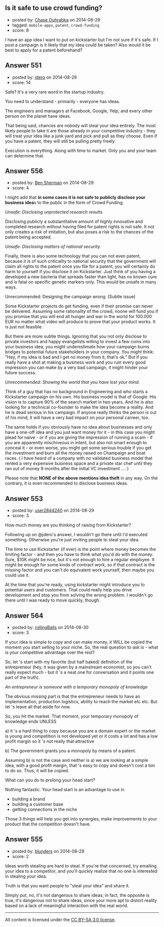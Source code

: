 ## Is it safe to use crowd funding?

- posted by: [Chase Ouhrabka](https://stackexchange.com/users/4956076/chase-ouhrabka) on 2014-08-29
- tagged: `mobile-apps`, `patent`, `crowd-funding`
- score: 8

I have an app idea I want to put on kickstarter but I'm not sure if it's safe. If I post a campaign is it likely that my idea could be taken? Also would it be best to apply for a patent beforehand?


## Answer 551

- posted by: [jdero](https://stackexchange.com/users/1972448/jdero) on 2014-08-29
- score: 14

Safe? It's a very rare word in the startup industry.

You need to understand - primarily - everyone has ideas.

The engineers and managers at Facebook, Google, Yelp, and every other person on the planet have ideas.

That being said, chances are nobody will steal your idea entirely. The most likely people to take it are those already in your competitive industry - they will treat your idea like a junk yard and pick and pull as they choose. Even if you have a patent, they will still be pulling pretty freely.

Execution is everything. Along with time to market. Only you and your team can determine that. 


## Answer 556

- posted by: [Ben Sherman](https://stackexchange.com/users/4959714/ben-sherman) on 2014-08-29
- score: 4

I might add that **in some cases it is not safe to publicly disclose your business idea**s to the public in the form of Crowd Funding.

*Unsafe: Disclosing unprotected research results.*

Disclosing publicly a substantitative amount of highly innovative and completed research without having filed for patent rights is not safe. It not only creates a risk of imitation, but also poses a risk to the chances of the patent being accepted. 

*Unsafe: Disclosing matters of national security.*

Finally, there is also some technology that you can not even patent, because it is of such criticality to national security that the government will claim all rights to the patent once you file for a patent, you will certainly do harm to yourself if you disclose it on Kickstarter. Just think of you having a developed a new bacteria that spreads faster than light, has no known cure and is fatal on specific genetic markers only. This would be unsafe in many ways.

Unrecommended: Designing the campaign wrong. (Subtle issue)

Some Kickstarter projects do get funding, even if their promise can never be delivered. Assuming some rationality of the crowd, noone will fund you if you promise that you will end all hunger and war in the world for 100.000 EUR no matter what video will produce to prove that your product works. It is just not feasible. 

But there are more subtle things. Ignoring that you not only disclose to private investors and happy evangelists willing to invest a few coins into your business idea, you might underestimate how your campaign burns bridges to potential future stakeholders in your company. You might think: "Hey, if my idea is bad and I get no money from it, that's ok." But if you really have a shot at making a business work and you ruin every good impression you can make by a very bad campaign, it might hinder your future success. 

*Unrecommended: Showing the world that you have lost your mind.*

Think of a guy that has no background in Engineering and who starts a Kickstarter campaign on his own. His business model is that of Google. His vision is to capture 90% of the search market in two years. And he is also looking for a technical co-founder to make the idea become a reality. And he is dead serious in his campaign. If anyone really thinks the person is out of his mind, it will have a very bad impact on your personal carreer, too. 

The same holds if you obviously have no idea about businesses and only have a one-off idea and you just want money for it - in this case you might plead for naive - or if you are giving the impression of running a scam - if you are apparently mischiveous in intent, but also not smart enough to conceal it - or even worse, you might get some serious trouble if you get the investment and burn all the money raised on Champaign and boat races. ( I have heard of a company with no validated business model that rented a very expensive business space and a private star chef until they ran out of money 9 months after the initial VC investment .... )

Please note that **NONE of the above mentions idea theft** in any way. On the contrary, it is even recommended to disclose business ideas.




## Answer 553

- posted by: [user2844240](https://stackexchange.com/users/3388883/user2844240) on 2014-08-29
- score: 3

How much money are you thinking of raising from Kickstarter?

Following up on @jdero's answer, I wouldn't go there until I'd executed something.  Otherwise you're just inviting people to steal your idea.

The time to use Kickstarter (if ever) is the point where money becomes the limiting factor - and then you have to think what you'd do with the money.  Sure, $10K might be nice, but it's not enough to hire a regular employee.  It might be enough for some kinds of contract work, so if that contract is the missing factor and you can't do equivalent work yourself, then maybe you could use it.

At the time that you're ready, using kickstarter might introduce you to potential users and customers.  That could really help you drive development and stop you from solving the wrong problem.  I wouldn't go there until I was ready to move quickly, though.



## Answer 564

- posted by: [rollingBalls](https://stackexchange.com/users/3720453/rollingballs) on 2014-08-30
- score: 3

If your idea is simple to copy and can make money, it WILL be copied the moment you start selling to your niche. So, the real question to ask is - what is your competitive advantage over the rest?

So, let 's start with my favorite (but half baked) definition of the entrepreneur (hey, it was given by a mainstream economist, so you can't really expect much - but it 's a neat one for conversation and it points one part of the truth).

_An entrepreneur is someone with a temporary monopoly of knowledge_

The obvious missing part is that the entrepreneur needs to have an implementation, production logistics, ability to reach the market etc etc. But let 's leave all that aside for now.

So, you hit the market. That moment, your temporary monopoly of knowledge ends UNLESS 

a) it 's a hard thing to copy because you are a domain expert or the market is young and competition is not developed yet or it costs a lot and has a low profit margin so it 's not really that attractive

b) The government grants you a monopoly by means of a patent.

Assuming b) is not the case and neither is a) we are looking at a simple idea, with a good  profit margin, that 's easy to copy and doesn't cost a ton to do so. Thus, it will be copied.

What can you do to prolong your head start?

Nothing fantastic. Your head start is an advantage to use in

 - building a brand
 - building a customer base
 - getting connections in the niche

Those 3 things will help you get into synergies, make improvements to your product that the competition doesn't have.


## Answer 555

- posted by: [blunders](https://stackexchange.com/users/216182/blunders) on 2014-08-29
- score: 2

Ideas worth stealing are hard to steal. If you're that concerned, try emailing your idea to a competitor, and you'll quickly realize that no one is interested in stealing your idea. 

Truth is that you want people to "steal your idea" and share it.

Simply put, no, it's not dangerous to share ideas; in fact, the opposite is true, it's dangerous not to share ideas, since your more apt to distort reality based on a lack of meaningful interaction with the real world. 



---

All content is licensed under the [CC BY-SA 3.0 license](https://creativecommons.org/licenses/by-sa/3.0/).
